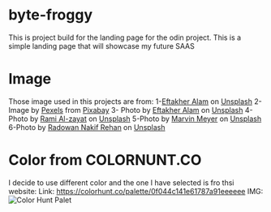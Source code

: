 # byte-froggy
This is project build for the landing page for the odin project.
This is a simple landing page that will showcase my future SAAS
# Image
Those image used in this projects are from:
    1-<a href="https://unsplash.com/@easiblu?utm_content=creditCopyText&utm_medium=referral&utm_source=unsplash">Eftakher Alam</a> on <a href="https://unsplash.com/photos/grey-flat-screen-computer-monitor-i1VQZsU86ok?utm_content=creditCopyText&utm_medium=referral&utm_source=unsplash">Unsplash</a>
    2- Image by <a href="https://pixabay.com/users/pexels-2286921/?utm_source=link-attribution&utm_medium=referral&utm_campaign=image&utm_content=1839406">Pexels</a> from <a href="https://pixabay.com//?utm_source=link-attribution&utm_medium=referral&utm_campaign=image&utm_content=1839406">Pixabay</a>
    3- Photo by <a href="https://unsplash.com/@easiblu?utm_content=creditCopyText&utm_medium=referral&utm_source=unsplash">Eftakher Alam</a> on <a href="https://unsplash.com/photos/grey-flat-screen-computer-monitor-i1VQZsU86ok?utm_content=creditCopyText&utm_medium=referral&utm_source=unsplash">Unsplash</a>
    4-Photo by <a href="https://unsplash.com/@rami_alzayat?utm_content=creditCopyText&utm_medium=referral&utm_source=unsplash">Rami Al-zayat</a> on <a href="https://unsplash.com/photos/silver-android-smartphone-w33-zg-dNL4?utm_content=creditCopyText&utm_medium=referral&utm_source=unsplash">Unsplash</a>
    5-Photo by <a href="https://unsplash.com/@marvelous?utm_content=creditCopyText&utm_medium=referral&utm_source=unsplash">Marvin Meyer</a> on <a href="https://unsplash.com/photos/people-sitting-down-near-table-with-assorted-laptop-computers-SYTO3xs06fU?utm_content=creditCopyText&utm_medium=referral&utm_source=unsplash">Unsplash</a>
    6-Photo by <a href="https://unsplash.com/@radowanrehan?utm_content=creditCopyText&utm_medium=referral&utm_source=unsplash">Radowan Nakif Rehan</a> on <a href="https://unsplash.com/photos/black-flat-screen-computer-monitor-cYyqhdbJ9TI?utm_content=creditCopyText&utm_medium=referral&utm_source=unsplash">Unsplash</a>
  
  
# Color from COLORNUNT.CO
I decide to use different color and the one I have selected is fro  thsi website:
Link: https://colorhunt.co/palette/0f044c141e61787a91eeeeee
IMG:
![Color Hunt Palet](https://github.com/rudyravelindev/byte-froggy/assets/146050368/d2c88f60-9221-4b0d-9f7e-db11051f760c)
